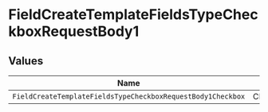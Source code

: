 # FieldCreateTemplateFieldsTypeCheckboxRequestBody1


## Values

| Name                                                        | Value                                                       |
| ----------------------------------------------------------- | ----------------------------------------------------------- |
| `FieldCreateTemplateFieldsTypeCheckboxRequestBody1Checkbox` | CHECKBOX                                                    |